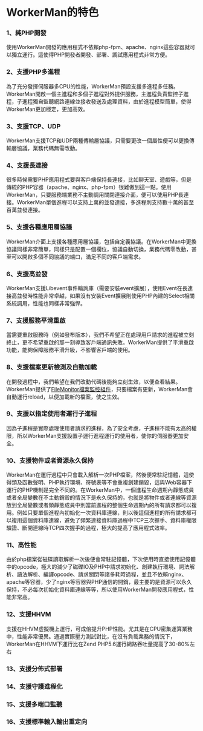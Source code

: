 # WorkerMan的特色

### 1、純PHP開發
使用WorkerMan開發的應用程式不依賴php-fpm、apache、nginx這些容器就可以獨立運行。這使得PHP開發者開發、部署、調試應用程式非常方便。

### 2、支援PHP多進程
為了充分發揮伺服器多CPU的性能，WorkerMan預設支援多進程多任務。WorkerMan開啟一個主進程和多個子進程對外提供服務，主進程負責監控子進程，子進程獨自監聽網路連線並接收發送及處理資料，由於進程模型簡單，使得WorkerMan更加穩定，更加高效。

### 3、支援TCP、UDP
WorkerMan支援TCP和UDP兩種傳輸層協議，只需要更改一個屬性便可以更換傳輸層協議，業務代碼無需改動。

### 4、支援長連接
很多時候需要PHP應用程式要與客戶端保持長連接，比如聊天室、遊戲等，但是傳統的PHP容器（apache、nginx、php-fpm）很難做到這一點。使用WorkerMan，只要服務端業務不主動調用關閉連接介面，便可以使用PHP長連接。WorkerMan單個進程可以支持上萬的並發連接，多進程則支持數十萬的甚至百萬並發連接。

### 5、支援各種應用層協議
WorkerMan介面上支援各種應用層協議，包括自定義協議。在WorkerMan中更換協議同樣非常簡單，同樣只是配置一個欄位，協議自動切換，業務代碼零改動，甚至可以開啟多個不同協議的端口，滿足不同的客戶端需求。

### 6、支援高並發
WorkerMan支援Libevent事件輪詢庫（需要安裝event擴展），使用Event在長連接高並發時性能非常卓越，如果沒有安裝Event擴展則使用PHP內建的Select相關系統調用，性能也同樣非常強悍。

### 7、支援服務平滑重啟
當需要重啟服務時（例如發布版本），我們不希望正在處理用戶請求的進程被立刻終止，更不希望重啟的那一刻導致客戶端通訊失敗。WorkerMan提供了平滑重啟功能，能夠保障服務平滑升級，不影響客戶端的使用。

### 8、支援檔案更新檢測及自動加載
在開發過程中，我們希望在我們改動代碼後能夠立刻生效，以便查看結果。WorkerMan提供了[FileMonitor檔案監控組件](../components/file-monitor.md)，只要檔案有更新，WorkerMan會自動運行reload，以便加載新的檔案，使之生效。

### 9、支援以指定使用者運行子進程
因為子進程是實際處理使用者請求的進程，為了安全考慮，子進程不能有太高的權限，所以WorkerMan支援設置子運行進程運行的使用者，使你的伺服器更加安全。

### 10、支援物件或者資源永久保持
WorkerMan在運行過程中只會載入解析一次PHP檔案，然後便常駐記憶體，這使得類及函數聲明、PHP執行環境、符號表等不會重複創建銷毀，這與Web容器下運行的PHP機制是完全不同的。在WorkerMan中，一個進程生命週期內靜態成員或者全局變數在不主動銷毀的情況下是永久保持的，也就是將物件或者連線等資源放到全局變數或者類靜態成員中則當前進程的整個生命週期內的所有請求都可以複用。例如只要單個進程內初始化一次資料庫連線，則以後這個進程的所有請求都可以複用這個資料庫連線，避免了頻繁連接資料庫過程中TCP三次握手、資料庫權限驗證、斷開連線時TCP四次握手的過程，極大的提高了應用程式效率。

### 11、高性能
由於php檔案從磁碟讀取解析一次後便會常駐記憶體，下次使用時直接使用記憶體中的opcode，極大的減少了磁碟IO及PHP中請求初始化、創建執行環境、詞法解析、語法解析、編譯opcode、請求關閉等諸多耗時過程，並且不依賴nginx、apache等容器，少了nginx等容器與PHP通信的開銷，最主要的是資源可以永久保持，不必每次初始化資料庫連線等等，所以使用WorkerMan開發應用程式，性能非常高。

### 12、支援HHVM
支援在HHVM虛擬機上運行，可成倍提升PHP性能。尤其是在CPU密集運算業務中，性能非常優異。通過實際壓力測試對比，在沒有負載業務的情況下，WorkerMan在HHVM下運行比在Zend PHP5.6運行網路吞吐量提高了30-80%左右

### 13、支援分佈式部署

### 14、支援守護進程化

### 15、支援多端口監聽

### 16、支援標準輸入輸出重定向
